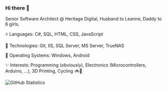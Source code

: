 ### Hi there 👋

Senior Software Architect @ Heritage Digital, Husband to Leanne, Daddy to 6 girls.

⚡ Languages: C#, SQL, HTML, CSS, JavaScript

🚀 Technologies: Git, IIS, SQL Server, MS Server, TrueNAS

💾 Operating Systems: Windows, Android

✨ Interests: Programming (obviously), Electronics (Microcontrollers, Arduino, …), 3D Printing, Cycling 🚲🌳

![GitHub Statistics](https://github-readme-stats.vercel.app/api?username=mattjuffs&count_private=false&show_icons=true)

